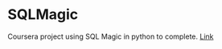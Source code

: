 # SQLMagic
Coursera project using SQL Magic in python to complete. [Link](https://labs.cognitiveclass.ai/v2/tools/jupyterlab?ulid=ulid-4e3c105a7bc84b1088a469f415af70c81738790a)
